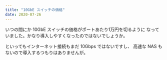 ```yaml
---
title: "10GbE スイッチの価格"
date: 2020-07-26
---
```


いつの間にか 10GbE スイッチの価格がポートあたり1万円を切るように
なっていました。かなり導入しやすくなったのではないでしょうか。

といってもインターネット接続もまだ 10Gbps ではないですし、
高速な NAS もないので導入するつもりはありませんが。

